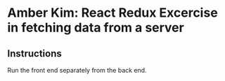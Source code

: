# Amber Kim: React Redux Excercise in fetching data from a server

## Instructions
Run the front end separately from the back end.